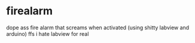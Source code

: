 # firealarm
dope ass fire alarm that screams when activated (using shitty labview and arduino) ffs i hate labview for real 
